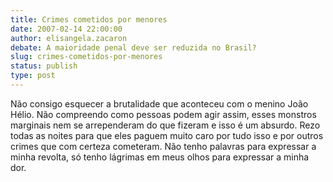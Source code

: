 ```yaml
---
title: Crimes cometidos por menores
date: 2007-02-14 22:00:00
author: elisangela.zacaron
debate: A maioridade penal deve ser reduzida no Brasil?
slug: crimes-cometidos-por-menores
status: publish 
type: post
---
```


Não consigo esquecer a brutalidade que aconteceu com o menino João Hélio. Não compreendo como pessoas podem agir assim, esses monstros marginais nem se arrependeram do que fizeram e isso é um absurdo. Rezo todas as noites para que eles paguem muito caro por tudo isso e por outros crimes que com certeza cometeram. Não tenho palavras para expressar a minha revolta, só tenho lágrimas em meus olhos para expressar a minha dor.
